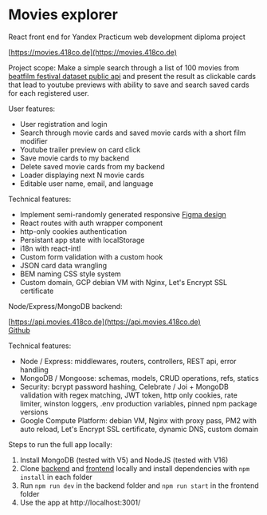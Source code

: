 # Movies explorer

React front end for Yandex Practicum web development diploma project

[https://movies.418co.de](https://movies.418co.de)


Project scope: Make a simple search through a list of 100 movies from [beatfilm festival dataset public api](https://api.nomoreparties.co/beatfilm-movies) and present the result as clickable cards that lead to youtube previews with ability to save and search saved cards for each registered user.


User features:
- User registration and login
- Search through movie cards and saved movie cards with a short film modifier
- Youtube trailer preview on card click
- Save movie cards to my backend
- Delete saved movie cards from my backend
- Loader displaying next N movie cards
- Editable user name, email, and language
  
Technical features: 
- Implement semi-randomly generated responsive [Figma design](https://www.figma.com/file/E1rryxHLMEKjSFYM7ddN3m/?node-id=891%3A3857)
- React routes with auth wrapper component
- http-only cookies authentication
- Persistant app state with localStorage
- i18n with react-intl
- Custom form validation with a custom hook
- JSON card data wrangling
- BEM naming CSS style system
- Custom domain, GCP debian VM with Nginx, Let's Encrypt SSL certificate

Node/Express/MongoDB backend:

[https://api.movies.418co.de](https://api.movies.418co.de) \
[Github](https://github.com/418code/movies-explorer-api) 

Technical features:
- Node / Express: middlewares, routers, controllers, REST api, error handling
- MongoDB / Mongoose: schemas, models, CRUD operations, refs, statics
- Security: bcrypt password hashing, Celebrate / Joi + MongoDB validation with regex matching, JWT token, http only cookies, rate limiter, winston loggers, .env production variables, pinned npm package versions
- Google Compute Platform: debian VM, Nginx with proxy pass, PM2 with auto reload, Let's Encrypt SSL certificate, dynamic DNS, custom domain

Steps to run the full app locally:
1. Install MongoDB (tested with V5) and NodeJS (tested with V16)
2. Clone [backend](https://github.com/418code/movies-explorer-api) and [frontend](https://github.com/418code/movies-explorer-frontend) locally and install dependencies with `npm install` in each folder
3. Run `npm run dev` in the backend folder and `npm run start` in the frontend folder
4. Use the app at http://localhost:3001/
